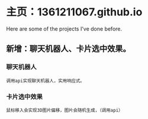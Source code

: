 # 主页：1361211067.github.io
Here are some of the projects I've done before.
## 新增：聊天机器人、卡片选中效果。

### 聊天机器人
    调用api实现聊天机器人，实用响应式。

### 卡片选中效果
    鼠标移入会实现3D图片偏移，图片会随机生成，（调用api）